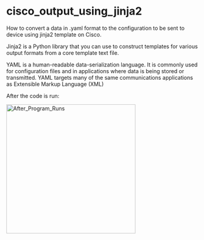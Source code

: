 # cisco_output_using_jinja2
How to convert a data in .yaml format to the configuration to be sent to device using jinja2 template on Cisco.

Jinja2 is a Python library that you can use to construct templates for various output formats from a core template text file.

YAML is a human-readable data-serialization language. It is commonly used for configuration files and in applications where data is being stored or transmitted. YAML targets many of the same communications applications as Extensible Markup Language (XML)

After the code is run: 

<img width="339" alt="After_Program_Runs" src="https://user-images.githubusercontent.com/94804863/164958956-8bd4d272-1cf8-445b-8483-5e58c4f4baca.PNG">

